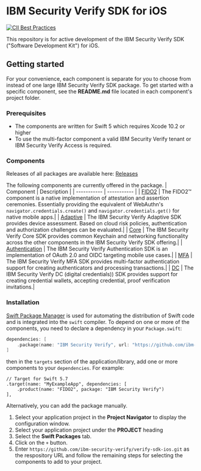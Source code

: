 # IBM Security Verify SDK for iOS 

[![CII Best Practices](https://bestpractices.coreinfrastructure.org/projects/5625/badge)](https://bestpractices.coreinfrastructure.org/projects/5625)

This repository is for active development of the IBM Security Verify SDK ("Software Development Kit") for iOS.

## Getting started

For your convenience, each component is separate for you to choose from instead of one large IBM Security Verify SDK package.  To get started with a specific component, see the **README.md** file located in each component's project folder.

### Prerequisites

- The components are written for Swift 5 which requires Xcode 10.2 or higher
- To use the multi-factor component a valid IBM Security Verify tenant or IBM Security Verify Access is required.

### Components

Releases of all packages are available here: [Releases](https://github.com/ibm-security-verify/verify-sdk-ios/releases)

The following components are currently offered in the package.
| Component | Description |
| ----------- | ----------- |
| [FIDO2](Sources/fido2) | The FIDO2™ component is a native implementation of attestation and assertion ceremonies.  Essentially providing the equivalent of WebAuthn's `navigator.credentials.create()` and `navigator.credentials.get()` for native mobile apps.|
| [Adaptive](Sources/adaptive) | The IBM Security Verify Adaptive SDK provides device assessment. Based on cloud risk policies, authentication and authorization challenges can be evaluated.|
| [Core](Sources/core) | The IBM Security Verify Core SDK provides common Keychain and networking functionality across the other components in the IBM Security Verify SDK offering.|
| [Authentication](Sources/authentication) | The IBM Security Verify Authentication SDK is an implementation of OAuth 2.0 and OIDC targeting mobile use cases.|
| [MFA](Sources/mfa) | The IBM Security Verify MFA SDK provides multi-factor authentication support for creating authenticators and processing transactions.|
| [DC](Sources/dc) | The IBM Security Verify DC (digital credentials)) SDK provides support for creating credential wallets, accepting credential, proof verification invitations.|


### Installation

[Swift Package Manager](https://swift.org/package-manager/) is used for automating the distribution of Swift code and is integrated into the `swift` compiler.  To depend on one or more of the components, you need to declare a dependency in your `Package.swift`:

```swift
dependencies: [
    .package(name: "IBM Security Verify", url: "https://github.com/ibm-security-verify/verify-sdk-ios.git", from: "3.0.10")
]
```

then in the `targets` section of the application/library, add one or more components to your `dependencies`. For example:

```switft
// Target for Swift 5.7
.target(name: "MyExampleApp", dependencies: [
    .product(name: "FIDO2", package: "IBM Security Verify")
],
```

Alternatively, you can add the package manually.
1. Select your application project in the **Project Navigator** to display the configuration window.
2. Select your application project under the **PROJECT** heading
3. Select the **Swift Packages** tab.
4. Click on the `+` button.
5. Enter `https://github.com/ibm-security-verify/verify-sdk-ios.git` as the respository URL and follow the remaining steps for selecting the components to add to your project.
